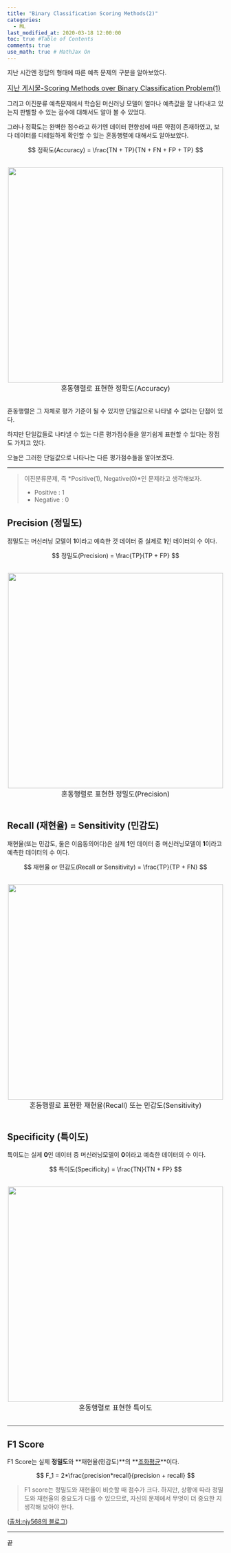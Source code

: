 ```yaml
---
title: "Binary Classification Scoring Methods(2)"
categories: 
  - ML
last_modified_at: 2020-03-18 12:00:00
toc: true #Table of Contents
comments: true
use_math: true # MathJax On
---
```


지난 시간엔 정답의 형태에 따른 예측 문제의 구분을 알아보았다. 

<font size="3em">[지난 게시물-Scoring Methods over Binary Classification Problem(1)](https://ehyun0128.github.io/ml/Scoring_Methods_over_Binary_Classification_Problem(1)/)</font>

그리고 이진분류 예측문제에서 학습된 머신러닝 모델이 얼마나 예측값을 잘 나타내고 있는지 판별할 수 있는 점수에 대해서도 알아 볼 수 있었다.

그러나 정확도는 완벽한 점수라고 하기엔 데이터 편향성에 따른 약점이 존재하였고, 보다 데이터를 디테일하게 확인할 수 있는 혼동행렬에 대해서도 알아보았다.


>
$$
정확도(Accuracy) = \frac{TN + TP}{TN + FN + FP + TP}
$$


<br>
<center><img src="/assets/images/200318/000.PNG" width="500" ></center>
<center><font size="3em">혼동행렬로 표현한 정확도(Accuracy)</font></center>
<br>


혼동행렬은 그 자체로 평가 기준이 될 수 있지만 단일값으로 나타낼 수 없다는 단점이 있다.

하지만 단일값들로 나타낼 수 있는 다른 평가점수들을 알기쉽게 표현할 수 있다는 장점도 가지고 있다.

오늘은 그러한 단일값으로 나타나는 다른 평가점수들을 알아보겠다.

-----

>
> 이진분류문제, 즉 *Positive(1), Negative(0)*인 문제라고 생각해보자.
> - Positive : 1
> - Negative : 0
>

## Precision (정밀도)

정밀도는 머신러닝 모델이 **1**이라고 예측한 것 데이터 중 실제로 **1**인 데이터의 수 이다.

>
$$
정밀도(Precision) = \frac{TP}{TP + FP}
$$


<br>
<center><img src="/assets/images/200318/001.PNG" width="500" ></center>
<center><font size="3em">혼동행렬로 표현한 정밀도(Precision)</font></center>
<br>


## Recall (재현율) = Sensitivity (민감도)

재현율(또는 민감도, 둘은 이음동의어다)은 실제 **1**인 데이터 중 머신러닝모델이 **1**이라고 예측한 데이터의 수 이다.

>
$$
재현율 or 민감도(Recall or Sensitivity) = \frac{TP}{TP + FN}
$$


<br>
<center><img src="/assets/images/200318/002.PNG" width="500" ></center>
<center><font size="3em">혼동행렬로 표현한 재현율(Recall) 또는 민감도(Sensitivity)</font></center>
<br>


## Specificity (특이도)

특이도는 실제 **0**인 데이터 중 머신러닝모델이 **0**이라고 예측한 데이터의 수 이다.

>
$$
특이도(Specificity) = \frac{TN}{TN + FP}
$$


<br>
<center><img src="/assets/images/200318/003.PNG" width="500" ></center>
<center><font size="3em">혼동행렬로 표현한 특이도</font></center>
<br>

-----

## F1 Score

F1 Score는 실제 **정밀도**와 **재현율(민감도)**의 **[조화평균](https://ko.wikipedia.org/wiki/%EC%A1%B0%ED%99%94_%ED%8F%89%EA%B7%A0)**이다.

>
$$
F_1 = 2*\frac{precision*recall}{precision + recall}
$$


>
> F1 score는 정밀도와 재현율이 비슷할 때 점수가 크다. 
> 하지만, 상황에 따라 정밀도와 재현율의 중요도가 다를 수 있으므로, 자신의 문제에서 무엇이 더 중요한 지 생각해 보아야 한다.
>
([출처:njy568의 블로그](https://jy-notepad.tistory.com/m/3))

-----

끝
